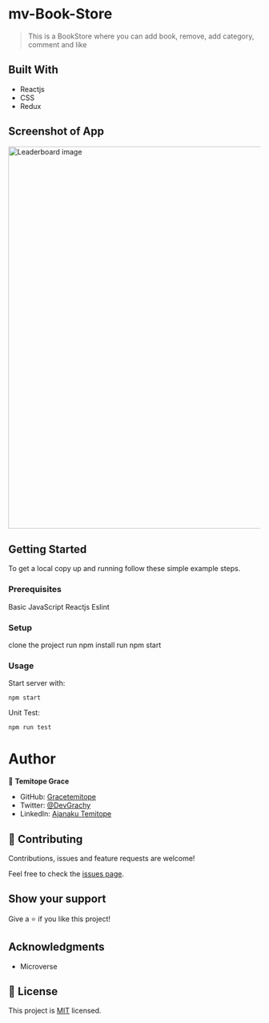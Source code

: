 # mv-Book-Store

> This is a BookStore where you can add book, remove, add category, comment and like

## Built With

- Reactjs
- CSS
- Redux

## Screenshot of App
<img width="763" alt="Leaderboard image" src="https://user-images.githubusercontent.com/58818795/132071888-8931376d-e71a-47f5-8d07-ea737dac5087.png">


## Getting Started

To get a local copy up and running follow these simple example steps.

### Prerequisites

Basic JavaScript
Reactjs
Eslint
### Setup

clone the project
run npm install
run npm start

### Usage

Start server with:

```
npm start

```

Unit Test:

```
npm run test

```

# Author

👤 **Temitope Grace**

- GitHub: [Gracetemitope](https://github.com/gracetemitope)
- Twitter: [@DevGrachy](https://twitter.com/devgrachy)
- LinkedIn: [Ajanaku Temitope](https://www.linkedin.com/in/ajanaku-temitope/)


## 🤝 Contributing

Contributions, issues and feature requests are welcome!

Feel free to check the [issues page](issues/).

## Show your support

Give a ⭐️ if you like this project!

## Acknowledgments

- Microverse


## 📝 License

This project is [MIT](LICENSE) licensed.

